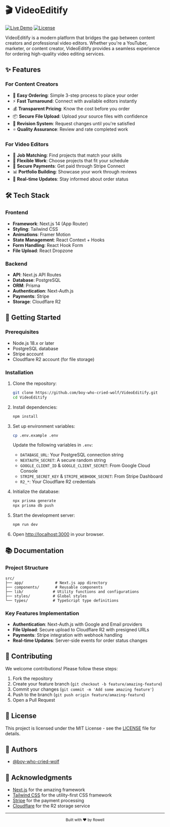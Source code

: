 # 🎬 VideoEditify

[![Live Demo](https://img.shields.io/badge/Live%20Demo-VideoEditify-blue?style=for-the-badge&logo=render)](https://videoeditify.onrender.com/)
[![License](https://img.shields.io/badge/License-MIT-green.svg?style=for-the-badge)](LICENSE)

VideoEditify is a modern platform that bridges the gap between content creators and professional video editors. Whether you're a YouTuber, marketer, or content creator, VideoEditify provides a seamless experience for ordering high-quality video editing services.

## ✨ Features

### For Content Creators
- 🎥 **Easy Ordering**: Simple 3-step process to place your order
- ⚡ **Fast Turnaround**: Connect with available editors instantly
- 💰 **Transparent Pricing**: Know the cost before you order
- 📦 **Secure File Upload**: Upload your source files with confidence
- 🔄 **Revision System**: Request changes until you're satisfied
- ⭐ **Quality Assurance**: Review and rate completed work

### For Video Editors
- 🎯 **Job Matching**: Find projects that match your skills
- 💼 **Flexible Work**: Choose projects that fit your schedule
- 💸 **Secure Payments**: Get paid through Stripe Connect
- 📊 **Portfolio Building**: Showcase your work through reviews
- 📱 **Real-time Updates**: Stay informed about order status

## 🛠️ Tech Stack

### Frontend
- **Framework**: Next.js 14 (App Router)
- **Styling**: Tailwind CSS
- **Animations**: Framer Motion
- **State Management**: React Context + Hooks
- **Form Handling**: React Hook Form
- **File Upload**: React Dropzone

### Backend
- **API**: Next.js API Routes
- **Database**: PostgreSQL
- **ORM**: Prisma
- **Authentication**: Next-Auth.js
- **Payments**: Stripe
- **Storage**: Cloudflare R2

## 🚀 Getting Started

### Prerequisites
- Node.js 18.x or later
- PostgreSQL database
- Stripe account
- Cloudflare R2 account (for file storage)

### Installation

1. Clone the repository:
   ```bash
   git clone https://github.com/boy-who-cried-wolf/VideoEditify.git
   cd VideoEditify
   ```

2. Install dependencies:
   ```bash
   npm install
   ```

3. Set up environment variables:
   ```bash
   cp .env.example .env
   ```
   Update the following variables in `.env`:
   - `DATABASE_URL`: Your PostgreSQL connection string
   - `NEXTAUTH_SECRET`: A secure random string
   - `GOOGLE_CLIENT_ID` & `GOOGLE_CLIENT_SECRET`: From Google Cloud Console
   - `STRIPE_SECRET_KEY` & `STRIPE_WEBHOOK_SECRET`: From Stripe Dashboard
   - `R2_*`: Your Cloudflare R2 credentials

4. Initialize the database:
   ```bash
   npx prisma generate
   npx prisma db push
   ```

5. Start the development server:
   ```bash
   npm run dev
   ```

6. Open [http://localhost:3000](http://localhost:3000) in your browser.

## 📚 Documentation

### Project Structure
```
src/
├── app/              # Next.js app directory
├── components/       # Reusable components
├── lib/             # Utility functions and configurations
├── styles/          # Global styles
└── types/           # TypeScript type definitions
```

### Key Features Implementation
- **Authentication**: Next-Auth.js with Google and Email providers
- **File Upload**: Secure upload to Cloudflare R2 with presigned URLs
- **Payments**: Stripe integration with webhook handling
- **Real-time Updates**: Server-side events for order status changes

## 🤝 Contributing

We welcome contributions! Please follow these steps:

1. Fork the repository
2. Create your feature branch (`git checkout -b feature/amazing-feature`)
3. Commit your changes (`git commit -m 'Add some amazing feature'`)
4. Push to the branch (`git push origin feature/amazing-feature`)
5. Open a Pull Request

## 📄 License

This project is licensed under the MIT License - see the [LICENSE](LICENSE) file for details.

## 👥 Authors

- [@boy-who-cried-wolf](https://github.com/boy-who-cried-wolf)

## 🙏 Acknowledgments

- [Next.js](https://nextjs.org/) for the amazing framework
- [Tailwind CSS](https://tailwindcss.com/) for the utility-first CSS framework
- [Stripe](https://stripe.com/) for the payment processing
- [Cloudflare](https://www.cloudflare.com/) for the R2 storage service

---

<div align="center">
  <sub>Built with ❤️ by Rowell</sub>
</div> 